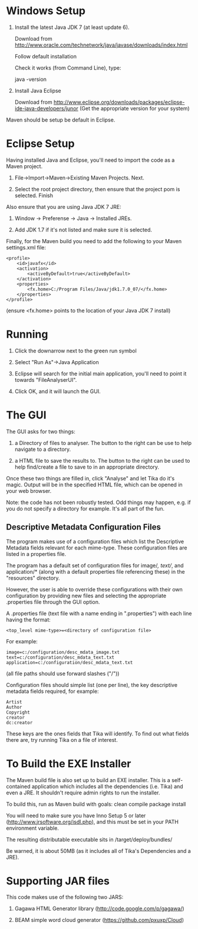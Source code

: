 Windows Setup
=============

1) Install the latest Java JDK 7 (at least update 6).
   
   Download from http://www.oracle.com/technetwork/java/javase/downloads/index.html
   
   Follow default installation
   
   Check it works (from Command Line), type:
   
    java -version
    
2) Install Java Eclipse

   Download from http://www.eclipse.org/downloads/packages/eclipse-ide-java-developers/junor
   (Get the appropriate version for your system)

Maven should be setup be default in Eclipse.

Eclipse Setup
=============

Having installed Java and Eclipse, you'll need to import the code as a Maven project.

1) File->Import->Maven->Existing Maven Projects. Next.

2) Select the root project directory, then ensure that the project pom is selected. Finish

Also ensure that you are using Java JDK 7 JRE:

1) Window -> Preferense -> Java -> Installed JREs.

2) Add JDK 1.7 if it's not listed and make sure it is selected.

Finally, for the Maven build you need to add the following <profile> to your Maven settings.xml file:

    <profile>
		<id>javafx</id>
		<activation>
		    <activeByDefault>true</activeByDefault>
		</activation>
		<properties>
		    <fx.home>C:/Program Files/Java/jdk1.7.0_07/</fx.home>
		</properties>
    </profile>
  
(ensure <fx.home> points to the location of your Java JDK 7 install)    

Running
=======
1) Click the downarrow next to the green run symbol

2) Select "Run As"->Java Application

3) Eclipse will search for the initial main application, you'll need to point it towards "FileAnalyserUI".

4) Click OK, and it will launch the GUI.

The GUI
=======

The GUI asks for two things:

1) a Directory of files to analyser.  The button to the right can be use to help navigate to a directory.

2) a HTML file to save the results to.  The button to the right can be used to help find/create a file to save to in an appropriate directory.

Once these two things are filled in, click "Analyse" and let Tika do it's magic. Output will be in the specified HTML file, which can be opened in your web browser.

Note: the code has not been robustly tested. Odd things may happen, e.g. if you do not specify a directory for example. It's all part of the fun.

Descriptive Metadata Configuration Files
----------------------------------------

The program makes use of a configuration files which list the Descriptive Metadata fields relevant for each mime-type. These configuration files are listed in a properties file.

The program has a default set of configuration files for image/*, text/*, and application/* (along with a default properties file referencing these) in the "resources" directory.

However, the user is able to override these configurations with their own configuration by providing new files and selecting the appropriate .properties file through the GUI option.

A .properties file (text file with a name ending in ".properties") with each line having the format:

    <top_level mime-type>=<directory of configuration file>

For example:

    image=c:/configuration/desc_mdata_image.txt
    text=c:/configuration/desc_mdata_text.txt
    application=c:/configuration/desc_mdata_text.txt
    
(all file paths should use forward slashes ("/"))
    
Configuration files should simple list (one per line), the key descriptive metadata fields required, for example:

    Artist
    Author
    Copyright
    creator
    dc:creator
    
These keys are the ones fields that Tika will identify.  To find out what fields there are, try running Tika on a file of interest.

To Build the EXE Installer
==========================

The Maven build file is also set up to build an EXE installer.  This is a self-contained application which includes all the dependencies (i.e. Tika) and even a JRE. It shouldn't require admin rights to run the installer.

To build this, run as Maven build with goals: clean compile package install

You will need to make sure you have Inno Setup 5 or later (http://www.jrsoftware.org/isdl.php), and this must be set in your PATH environment variable.

The resulting distributable executable sits in <project>/target/deploy/bundles/

Be warned, it is about 50MB (as it includes all of Tika's Dependencies and a JRE).

Supporting JAR files
====================
This code makes use of the following two JARS:

1) Gagawa HTML Generator library (http://code.google.com/p/gagawa/)

2) BEAM simple word cloud generator (https://github.com/pxuxp/Cloud)